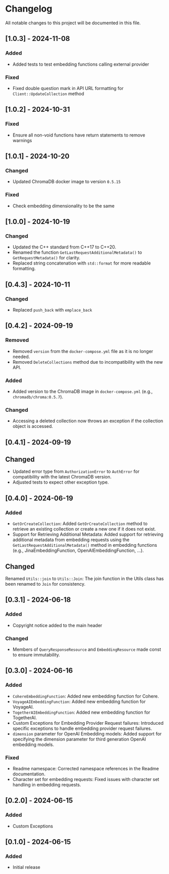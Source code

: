 # Changelog

All notable changes to this project will be documented in this file.

## [1.0.3] - 2024-11-08
### Added
- Added tests to test embedding functions calling external provider

### Fixed
- Fixed double question mark in API URL formatting for `Client::UpdateCollection` method

## [1.0.2] - 2024-10-31
### Fixed
- Ensure all non-void functions have return statements to remove warnings

## [1.0.1] - 2024-10-20
### Changed
- Updated ChromaDB docker image to version `0.5.15`

### Fixed
- Check embedding dimensionality to be the same

## [1.0.0] - 2024-10-19
### Changed
- Updated the C++ standard from C++17 to C++20.
- Renamed the function `GetLastRequestAdditionalMetadata()` to `GetRequestMetadata()` for clarity.
- Replaced string concatenation with `std::format` for more readable formatting.

## [0.4.3] - 2024-10-11
### Changed
- Replaced `push_back` with `emplace_back`

## [0.4.2] - 2024-09-19
### Removed
- Removed `version` from the `docker-compose.yml` file as it is no longer needed.
- Removed `DeleteCollections` method due to incompatibility with the new API.

### Added
- Added version to the ChromaDB image in `docker-compose.yml` (e.g., `chromadb/chroma:0.5.7`).

### Changed
- Accessing a deleted collection now throws an exception if the collection object is accessed.

## [0.4.1] - 2024-09-19
## Changed
- Updated error type from `AuthorizationError` to `AuthError` for compatibility with the latest ChromaDB version.
- Adjusted tests to expect other exception type.

## [0.4.0] - 2024-06-19
### Added
- `GetOrCreateCollection`: Added `GetOrCreateCollection` method to retrieve an existing collection or create a new one if it does not exist.
- Support for Retrieving Additional Metadata: Added support for retrieving additional metadata from embedding requests using the `GetLastRequestAdditionalMetadata()` method in embedding functions (e.g., JinaEmbeddingFunction, OpenAIEmbeddingFunction, ...).

## Changed
Renamed `Utils::join` to `Utils::Join`: The join function in the Utils class has been renamed to `Join` for consistency.

## [0.3.1] - 2024-06-18
### Added
- Copyright notice added to the main header

### Changed
- Members of `QueryResponseResource` and `EmbeddingResource` made const to ensure immutability.

## [0.3.0] - 2024-06-16
### Added
- `CohereEmbeddingFunction`: Added new embedding function for Cohere.
- `VoyageAIEmbeddingFunction`: Added new embedding function for VoyageAI.
- `TogetherAIEmbeddingFunction`: Added new embedding function for TogetherAI.
- Custom Exceptions for Embedding Provider Request failures: Introduced specific exceptions to handle embedding provider request failures.
- `dimension` parameter for OpenAI Embedding models: Added support for specifying the dimension parameter for third generation OpenAI embedding models.

### Fixed
- Readme namespace: Corrected namespace references in the Readme documentation.
- Character set for embedding requests: Fixed issues with character set handling in embedding requests.

## [0.2.0] - 2024-06-15
### Added
- Custom Exceptions

## [0.1.0] - 2024-06-15
### Added
- Initial release
